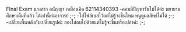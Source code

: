 FInal Exam
นางสาว อนัญญา เหมือนคิด 62114340393
-คอมมีปัญหารันไม่ได้ค่ะ พยายามศึกษาเต็มที่แล้ว ได้เท่านี้ค่ะอาจารย์ ;-;
-ใส่ไฟล์เบสไว้แต่ไม่รู้จะขึ้นไหม หนูดูผลลัพธ์ไม่ได้ ;-;
-เปลี่ยนพื้นหลังกับเปลี่ยนรูปค่ะ ลองใส่ลบไปด้วยแต่ไม่รู้จะขึ้นหรือเปล่าค่ะ ;-;

